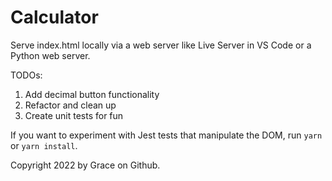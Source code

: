 # Calculator

Serve index.html locally via a web server like Live Server in VS Code or a Python web server.

TODOs:
1) Add decimal button functionality
2) Refactor and clean up
3) Create unit tests for fun

If you want to experiment with Jest tests that manipulate the DOM, run `yarn` or `yarn install`.

Copyright 2022 by Grace on Github.